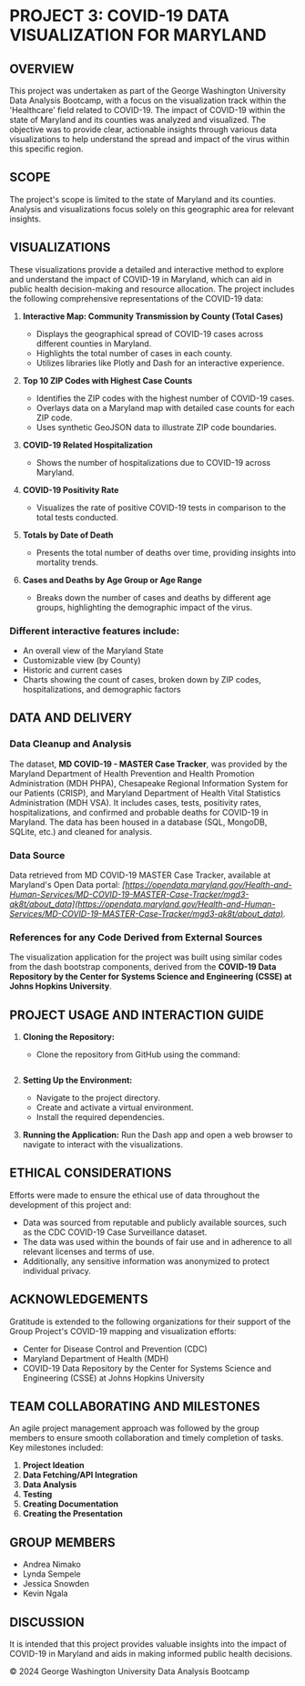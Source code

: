 # PROJECT 3: COVID-19 DATA VISUALIZATION FOR MARYLAND

## OVERVIEW
This project was undertaken as part of the George Washington University Data Analysis Bootcamp, with a focus on the visualization track within the 'Healthcare' field related to COVID-19. The impact of COVID-19 within the state of Maryland and its counties was analyzed and visualized. The objective was to provide clear, actionable insights through various data visualizations to help understand the spread and impact of the virus within this specific region.

## SCOPE
The project's scope is limited to the state of Maryland and its counties. Analysis and visualizations focus solely on this geographic area for relevant insights.

## VISUALIZATIONS
These visualizations provide a detailed and interactive method to explore and understand the impact of COVID-19 in Maryland, which can aid in public health decision-making and resource allocation. The project includes the following comprehensive representations of the COVID-19 data:

1. **Interactive Map: Community Transmission by County (Total Cases)**
   - Displays the geographical spread of COVID-19 cases across different counties in Maryland.
   - Highlights the total number of cases in each county.
   - Utilizes libraries like Plotly and Dash for an interactive experience.

2. **Top 10 ZIP Codes with Highest Case Counts**
   - Identifies the ZIP codes with the highest number of COVID-19 cases.
   - Overlays data on a Maryland map with detailed case counts for each ZIP code.
   - Uses synthetic GeoJSON data to illustrate ZIP code boundaries.

3. **COVID-19 Related Hospitalization**
   - Shows the number of hospitalizations due to COVID-19 across Maryland.

4. **COVID-19 Positivity Rate**
   - Visualizes the rate of positive COVID-19 tests in comparison to the total tests conducted.

5. **Totals by Date of Death**
   - Presents the total number of deaths over time, providing insights into mortality trends.

6. **Cases and Deaths by Age Group or Age Range**
   - Breaks down the number of cases and deaths by different age groups, highlighting the demographic impact of the virus.

### Different interactive features include:
- An overall view of the Maryland State
- Customizable view (by County)
- Historic and current cases
- Charts showing the count of cases, broken down by ZIP codes, hospitalizations, and demographic factors

## DATA AND DELIVERY

### Data Cleanup and Analysis
The dataset, **MD COVID-19 - MASTER Case Tracker**, was provided by the Maryland Department of Health Prevention and Health Promotion Administration (MDH PHPA), Chesapeake Regional Information System for our Patients (CRISP), and Maryland Department of Health Vital Statistics Administration (MDH VSA). It includes cases, tests, positivity rates, hospitalizations, and confirmed and probable deaths for COVID-19 in Maryland. The data has been housed in a database (SQL, MongoDB, SQLite, etc.) and cleaned for analysis.

### Data Source
Data retrieved from MD COVID-19 MASTER Case Tracker, available at Maryland's Open Data portal: *[https://opendata.maryland.gov/Health-and-Human-Services/MD-COVID-19-MASTER-Case-Tracker/mgd3-qk8t/about_data](https://opendata.maryland.gov/Health-and-Human-Services/MD-COVID-19-MASTER-Case-Tracker/mgd3-qk8t/about_data).*

### References for any Code Derived from External Sources
The visualization application for the project was built using similar codes from the dash bootstrap components, derived from the **COVID-19 Data Repository by the Center for Systems Science and Engineering (CSSE) at Johns Hopkins University**.

## PROJECT USAGE AND INTERACTION GUIDE
1. **Cloning the Repository:**
   - Clone the repository from GitHub using the command:
     ```git clone https://github.com/Andreanimako/covid-19-visualization.git
     ```
2. **Setting Up the Environment:**
   - Navigate to the project directory.
   - Create and activate a virtual environment.
   - Install the required dependencies.

3. **Running the Application:**
Run the Dash app and open a web browser to navigate to interact with the visualizations.

## ETHICAL CONSIDERATIONS
Efforts were made to ensure the ethical use of data throughout the development of this project and:
- Data was sourced from reputable and publicly available sources, such as the CDC COVID-19 Case Surveillance dataset. 
- The data was used within the bounds of fair use and in adherence to all relevant licenses and terms of use. 
- Additionally, any sensitive information was anonymized to protect individual privacy.

## ACKNOWLEDGEMENTS
Gratitude is extended to the following organizations for their support of the Group Project's COVID-19 mapping and visualization efforts:
- Center for Disease Control and Prevention (CDC)
- Maryland Department of Health (MDH)
- COVID-19 Data Repository by the Center for Systems Science and Engineering (CSSE) at Johns Hopkins University

## TEAM COLLABORATING AND MILESTONES
An agile project management approach was followed by the group members to ensure smooth collaboration and timely completion of tasks. Key milestones included:
1. **Project Ideation**
2. **Data Fetching/API Integration**
3. **Data Analysis**
4. **Testing**
5. **Creating Documentation**
6. **Creating the Presentation**

## GROUP MEMBERS
- Andrea Nimako
- Lynda Sempele
- Jessica Snowden
- Kevin Ngala

## DISCUSSION
It is intended that this project provides valuable insights into the impact of COVID-19 in Maryland and aids in making informed public health decisions.

© 2024 George Washington University Data Analysis Bootcamp
